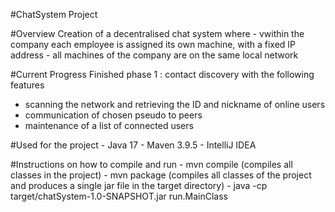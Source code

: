 #ChatSystem Project

#Overview
Creation of a decentralised chat system where
    - vwithin the company each employee is assigned its own machine, with a fixed IP address
    - all machines of the company are on the same local network

#Current Progress
Finished phase 1 : contact discovery with the following features
   - scanning the network and retrieving the ID and nickname of online users
   - communication of chosen pseudo to peers
   - maintenance of a list of connected users

#Used for the project
    - Java 17
    - Maven 3.9.5
    - IntelliJ IDEA

#Instructions on how to compile and run
    - mvn compile (compiles all classes in the project)
    - mvn package (compiles all classes of the project and produces a single jar file in the target directory)
    - java -cp target/chatSystem-1.0-SNAPSHOT.jar run.MainClass
